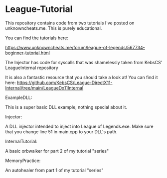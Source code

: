 # League-Tutorial
This repository contains code from two tutorials I've posted on unknowncheats.me. This is purely educational.

You can find the tutorials here:

https://www.unknowncheats.me/forum/league-of-legends/567734-beginner-tutorial.html



The Injector has code for syscalls that was shamelessly taken from KebsCS' LeagueInternal repository

It is also a fantastic resource that you should take a look at! You can find it here: https://github.com/KebsCS/League-DirectX11-Internal/tree/main/LeagueDx11Internal

ExampleDLL:

This is a super basic DLL example, nothing special about it.


Injector:

A DLL injector intended to inject into League of Legends.exe. Make sure that you change line 51 in main.cpp to your DLL's path. 


InternalTutorial:

A basic orbwalker for part 2 of my tutorial "series"


MemoryPractice:

An autohealer from part 1 of my tutorial "series"
